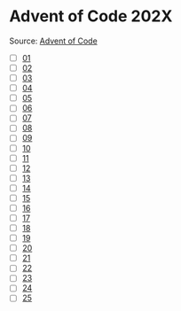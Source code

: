 # Advent of Code 202X

Source: [Advent of Code](https://adventofcode.com/202X)

- [ ] [01](./1/README.md)
- [ ] [02](./2/README.md)
- [ ] [03](./3/README.md)
- [ ] [04](./4/README.md)
- [ ] [05](./5/README.md)
- [ ] [06](./6/README.md)
- [ ] [07](./7/README.md)
- [ ] [08](./8/README.md)
- [ ] [09](./9/README.md)
- [ ] [10](./10/README.md)
- [ ] [11](./11/README.md)
- [ ] [12](./12/README.md)
- [ ] [13](./13/README.md)
- [ ] [14](./14/README.md)
- [ ] [15](./15/README.md)
- [ ] [16](./16/README.md)
- [ ] [17](./17/README.md)
- [ ] [18](./18/README.md)
- [ ] [19](./19/README.md)
- [ ] [20](./20/README.md)
- [ ] [21](./21/README.md)
- [ ] [22](./22/README.md)
- [ ] [23](./23/README.md)
- [ ] [24](./24/README.md)
- [ ] [25](./25/README.md)
